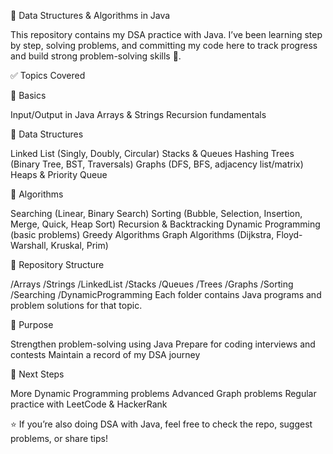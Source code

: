 📘 Data Structures & Algorithms in Java

This repository contains my DSA practice with Java.
I’ve been learning step by step, solving problems, and committing my code here to track progress and build strong problem-solving skills 🚀.


✅ Topics Covered

🔹 Basics

Input/Output in Java
Arrays & Strings
Recursion fundamentals

🔹 Data Structures

Linked List (Singly, Doubly, Circular)
Stacks & Queues
Hashing
Trees (Binary Tree, BST, Traversals)
Graphs (DFS, BFS, adjacency list/matrix)
Heaps & Priority Queue

🔹 Algorithms

Searching (Linear, Binary Search)
Sorting (Bubble, Selection, Insertion, Merge, Quick, Heap Sort)
Recursion & Backtracking
Dynamic Programming (basic problems)
Greedy Algorithms
Graph Algorithms (Dijkstra, Floyd-Warshall, Kruskal, Prim)


📂 Repository Structure

/Arrays
/Strings
/LinkedList
/Stacks
/Queues
/Trees
/Graphs
/Sorting
/Searching
/DynamicProgramming
Each folder contains Java programs and problem solutions for that topic.


🌟 Purpose

Strengthen problem-solving using Java
Prepare for coding interviews and contests
Maintain a record of my DSA journey


🔮 Next Steps

More Dynamic Programming problems
Advanced Graph problems
Regular practice with LeetCode & HackerRank

⭐ If you’re also doing DSA with Java, feel free to check the repo, suggest problems, or share tips!
